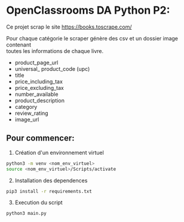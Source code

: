 # OpenClassrooms DA Python P2:

Ce projet scrap le site <https://books.toscrape.com/>

Pour chaque catégorie le scraper génère des csv et un dossier image contenant  
toutes les informations de chaque livre.

* product_page_url
* universal_ product_code (upc)
* title
* price_including_tax
* price_excluding_tax
* number_available
* product_description
* category
* review_rating
* image_url

## Pour commencer:

1. Création d'un environnement virtuel
```bash
python3 -m venv <nom_env_virtuel>
source <nom_env_virtuel>/Scripts/activate
```

2. Installation des dependences
```bash
pip3 install -r requirements.txt

```
3. Execution du script
```bash 
python3 main.py
```



